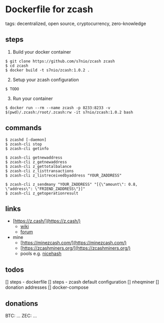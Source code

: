 # Dockerfile for zcash

tags: decentralized, open source, cryptocurrency, zero-knowledge

## steps

1. Build your docker container
  ```shell
  $ git clone https://github.com/s7nio/zcash zcash
  $ cd zcash
  $ docker build -t s7nio/zcash:1.0.2 .
  ```
2. Setup your zcash configuration
  ```shell
  $ TODO
  ```
3. Run your container
  ```shell
  $ docker run --rm --name zcash -p 8233:8233 -v $(pwd)/.zcash:/root/.zcash:rw -it s7nio/zcash:1.0.2 bash
  ```

## commands

```shell
$ zcashd [-daemon]
$ zcash-cli stop
$ zcash-cli getinfo

$ zcash-cli getnewaddress
$ zcash-cli z_getnewaddress
$ zcash-cli z_gettotalbalance
$ zcash-cli z_listtransactions
$ zcash-cli z_listreceivedbyaddress "YOUR_ZADDRESS"

$ zcash-cli z_sendmany "YOUR_ZADDRESS" "[{\"amount\": 0.8, \"address\": \"FRIEND_ZADDRESS\"}]"
$ zcash-cli z_getoperationresult
```
## links

- [https://z.cash/](https://z.cash/)
  - [wiki](https://github.com/zcash/zcash/wiki/1.0-User-Guide)
  - [forum](https://forum.z.cash/)
- mine
  - [https://minezcash.com/](https://minezcash.com/)
  - [https://zcashminers.org/](https://zcashminers.org/)
  - pools e.g. [nicehash](https://zcash.nicehash.com/)

## todos

[] steps - dockerfile
[] steps - zcash default configuration
[] nheqminer
[] donation addresses
[] docker-compose

## donations

BTC: ...
ZEC: ...
